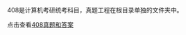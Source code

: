 408是计算机考研统考科目，真题工程在根目录单独的文件夹中。

点击查看[408真题和答案](https://github.com/csseky/cskaoyan/tree/master/联考408)